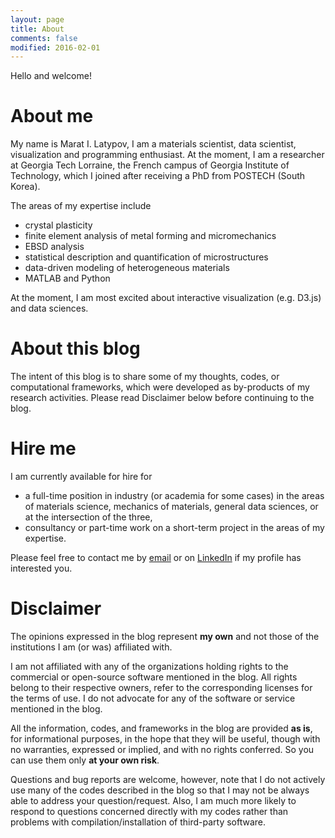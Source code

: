 ```yaml
---
layout: page
title: About
comments: false
modified: 2016-02-01
---
```


Hello and welcome!

# About me

My name is Marat I. Latypov, I am a materials scientist, data scientist, visualization and programming enthusiast. At the moment, I am a researcher at Georgia Tech Lorraine, the French campus of Georgia Institute of Technology, which I joined after receiving a PhD from POSTECH (South Korea).

The areas of my expertise include

- crystal plasticity
- finite element analysis of metal forming and micromechanics
- EBSD analysis
- statistical description and quantification of microstructures
- data-driven modeling of heterogeneous materials
- MATLAB and Python

At the moment, I am most excited about interactive visualization (e.g. D3.js) and data sciences.

# About this blog

The intent of this blog is to share some of my thoughts, codes, or computational frameworks, which were developed as by-products of my research activities. Please read Disclaimer below before continuing to the blog.

# Hire me

I am currently available for hire for

- a full-time position in industry (or academia for some cases) in the areas of materials science, mechanics of materials, general data sciences, or at the intersection of the three,
- consultancy or part-time work on a short-term project in the areas of my expertise.

Please feel free to contact me by [email](mailto:marat.latypov@georgiatech-metz.fr) or on [LinkedIn](https://www.linkedin.com/in/latmarat) if my profile has interested you.

# Disclaimer

The opinions expressed in the blog represent **my own** and not those of the institutions I am (or was) affiliated with.

I am not affiliated with any of the organizations holding rights to the commercial or open-source software mentioned in the blog. All rights belong to their respective owners, refer to the corresponding licenses for the terms of use. I do not advocate for any of the software or service mentioned in the blog.

All the information, codes, and frameworks in the blog are provided **as is**, for informational purposes, in the hope that they will be useful, though with no warranties, expressed or implied, and with no rights conferred. So you can use them only **at your own risk**.

Questions and bug reports are welcome, however, note that I do not actively use many of the codes described in the blog so that I may not be always able to address your question/request. Also, I am much more likely to respond to questions concerned directly with my codes rather than problems with compilation/installation of third-party software.
